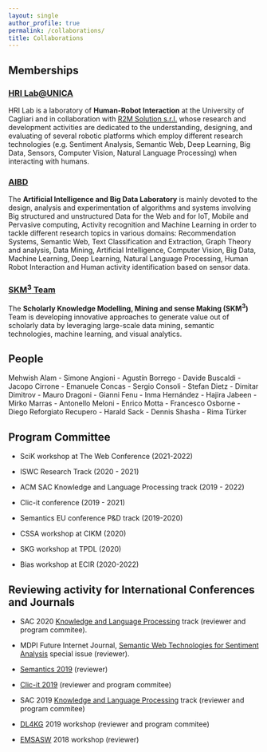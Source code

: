 ```yaml
---
layout: single
author_profile: true
permalink: /collaborations/
title: Collaborations
---
```



## Memberships

### [HRI Lab@UNICA](http://hri.unica.it/)

HRI Lab is a laboratory of **Human-Robot Interaction** at the University of Cagliari and in collaboration with [R2M Solution s.r.l.](http://www.r2msolution.com/) whose research and development activities are dedicated to the understanding, designing, and evaluating of several robotic platforms which employ different research technologies (e.g. Sentiment Analysis, Semantic Web, Deep Learning, Big Data, Sensors, Computer Vision, Natural Language Processing) when interacting with humans.

### [AIBD](https://aibd.unica.it/)

The **Artificial Intelligence and Big Data Laboratory** is mainly devoted to the design, analysis and experimentation of algorithms and systems involving Big structured and unstructured Data for the Web and for IoT, Mobile and Pervasive computing, Activity recognition and Machine Learning in order to tackle different research topics in various domains: Recommendation Systems, Semantic Web, Text Classification and Extraction, Graph Theory and analysis, Data Mining, Artificial Intelligence, Computer Vision, Big Data, Machine Learning, Deep Learning, Natural Language Processing, Human Robot Interaction and Human activity identification based on sensor data.

### [SKM<sup>3</sup> Team](http://skm.kmi.open.ac.uk/)

The **Scholarly Knowledge Modelling, Mining and sense Making (SKM<sup>3</sup>)** Team is developing innovative approaches to generate value out of scholarly data by leveraging large-scale data mining, semantic technologies, machine learning, and visual analytics.



## People

Mehwish Alam - Simone Angioni - Agustín Borrego - Davide Buscaldi - Jacopo Cirrone - Emanuele Concas - Sergio Consoli - Stefan Dietz - Dimitar Dimitrov - Mauro Dragoni - Gianni Fenu - Inma Hernández - Hajira Jabeen - Mirko Marras - Antonello Meloni - Enrico Motta - Francesco Osborne - Diego Reforgiato Recupero - Harald Sack - Dennis Shasha - Rima Türker

## Program Committee 
- SciK workshop at The Web Conference (2021-2022)

- ISWC Research Track (2020 - 2021)

- ACM SAC Knowledge and Language Processing track (2019 - 2022)

- Clic-it conference (2019 - 2021)

- Semantics EU conference P&D track (2019-2020)

- CSSA workshop at CIKM (2020)

- SKG workshop at TPDL (2020)

- Bias workshop at ECIR (2020-2022)


## Reviewing activity for International Conferences and Journals

- SAC 2020 [Knowledge and Language Processing](https://klp.fbk.eu/index.html) track (reviewer and program commitee).

- MDPI Future Internet Journal, [Semantic Web Technologies for Sentiment Analysis](https://www.mdpi.com/journal/futureinternet/special_issues/Sentiment_Analysis) special issue (reviewer).

- [Semantics 2019](https://2019.semantics.cc/) (reviewer)

- [Clic-it 2019](http://clic2019.di.uniba.it/comitato.html) (reviewer and program commitee)

- SAC 2019 [Knowledge and Language Processing](https://klp.fbk.eu/index.html) track (reviewer and program commitee)

- [DL4KG](https://alammehwish.github.io/dl4kg-eswc/) 2019 workshop (reviewer and program commitee)

- [EMSASW](http://www.maurodragoni.com/research/opinionmining/events/) 2018 workshop (reviewer)









